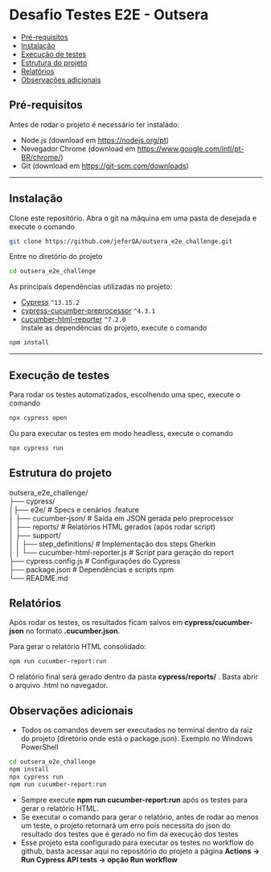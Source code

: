 # Desafio Testes E2E - Outsera

- [Pré-requisitos](#pré-requisitos)  
- [Instalação](#instalação)  
- [Execução de testes](#execução-de-testes)  
- [Estrutura do projeto](#estrutura-do-projeto)  
- [Relatórios](#relatórios)  
- [Observações adicionais](#observações-adicionais)

## Pré-requisitos
Antes de rodar o projeto é necessário ter instalado:
- Node.js (download em https://nodejs.org/pt)
- Nevegador Chrome (download em https://www.google.com/intl/pt-BR/chrome/)
- Git (download em https://git-scm.com/downloads)

---

## Instalação
Clone este repositório. Abra o git na máquina em uma pasta de desejada e execute o comando
```bash
git clone https://github.com/jeferQA/outsera_e2e_challenge.git
```
Entre no diretório do projeto
```bash
cd outsera_e2e_challenge
```
As principais dependências utilizadas no projeto:

- [Cypress](https://www.cypress.io/) `^13.15.2`  
- [cypress-cucumber-preprocessor](https://github.com/badeball/cypress-cucumber-preprocessor) `^4.3.1`  
- [cucumber-html-reporter](https://github.com/gkushang/cucumber-html-reporter) `^7.2.0`  
Instale as dependências do projeto, execute o comando
```bash
npm install
```
---

## Execução de testes
Para rodar os testes automatizados, escolhendo uma spec, execute o comando
```bash
npx cypress open
```
Ou para executar os testes em modo headless, execute o comando
```bash
npx cypress run
```

## Estrutura do projeto
outsera_e2e_challenge/
<br>├── cypress/
<br>│├── e2e/ # Specs e cenários .feature
<br>│ ├── cucumber-json/ # Saída em JSON gerada pelo preprocessor
<br>│ ├── reports/ # Relatórios HTML gerados (após rodar script)
<br>│ ├── support/
<br>│ │ ├── step_definitions/ # Implementação dos steps Gherkin
<br>│ │ └── cucumber-html-reporter.js # Script para geração do report
<br>├── cypress.config.js # Configurações do Cypress
<br>├── package.json # Dependências e scripts npm
<br>└── README.md

## Relatórios
Após rodar os testes, os resultados ficam salvos em <b>cypress/cucumber-json</b> no formato <b>.cucumber.json</b>.

Para gerar o relatório HTML consolidado:
```bash
npm run cucumber-report:run
```
O relatório final será gerado dentro da pasta <b>cypress/reports/</b> . Basta abrir o arquivo .html no navegador.

## Observações adicionais
- Todos os comandos devem ser executados no terminal dentro da raiz do projeto (diretório onde está o package.json).
Exemplo no Windows PowerShell
```bash
cd outsera_e2e_challenge
npm install
npx cypress run
npm run cucumber-report:run
```
- Sempre execute <b>npm run cucumber-report:run</b> após os testes para gerar o relatório HTML.
- Se executar o comando para gerar o relatório, antes de rodar ao menos um teste, o projeto retornará um erro pois necessita do json do resultado dos testes que é gerado no fim da execução dos testes
- Esse projeto esta configurado para executar os testes no workflow do github, basta acessar aqui no repositório do projeto a página <b>Actions -> Run Cypress API tests -> opção Run workflow</b>
